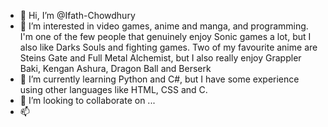 - 👋 Hi, I’m @Ifath-Chowdhury
- 👀 I’m interested in video games, anime and manga, and programming. I'm one of the few people that genuinely enjoy Sonic games a lot, but I also like Darks Souls and fighting games.
Two of my favourite anime are Steins Gate and Full Metal Alchemist, but I also really enjoy Grappler Baki, Kengan Ashura, Dragon Ball and Berserk
- 🌱 I’m currently learning Python and C#, but I have some experience using other languages like HTML, CSS and C.
- 💞️ I’m looking to collaborate on ...
- 📫 

<!---
Ifath-Chowdhury/Ifath-Chowdhury is a ✨ special ✨ repository because its `README.md` (this file) appears on your GitHub profile.
You can click the Preview link to take a look at your changes.
--->
